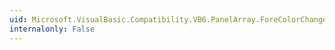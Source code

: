 ```yaml
---
uid: Microsoft.VisualBasic.Compatibility.VB6.PanelArray.ForeColorChanged
internalonly: False
---
```

